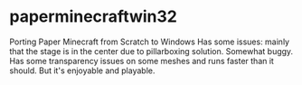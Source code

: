 # paperminecraftwin32
Porting Paper Minecraft from Scratch to Windows
Has some issues: mainly that the stage is in the center due to pillarboxing solution. Somewhat buggy. Has some transparency issues on some meshes and runs faster than it should. But it's enjoyable and playable.
